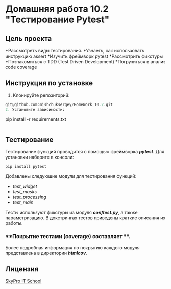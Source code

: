 # Домашняя работа 10.2 "Тестирование Pytest"

## Цель проекта
*Рассмотреть виды тестирования.
*Узнаеть, как использовать инструкцию assert
*Изучить фреймворк pytest
*Рассмотрить фикстуры
*Познакомиться с TDD (Test Driven Development)
*Погрузиться в анализ code coverage

## Инструкция по установке

1. Клонируйте репозиторий:
```python
git@github.com:mishchuksergey/HomeWork_10.2.git
2. Установите зависимости:
```
pip install -r requirements.txt
```
```
## Тестирование
Тестирование функций проводится с помощью фреймворка ***pytest***.
Для установки наберите в консоли:
```python
pip install pytest
```

Добавлены следующие модули для тестирования функций:
- *test_widget*
- *test_masks*
- *test_processing*
- *test_main*

Тесты используют фикстуры из модуля ***conftest.py***, а также параметризацию.
В докстрингах тестов приведены краткие описания их работы.

### **Покрытие тестами (coverage) составляет **.
Более подробная информация по покрытию каждого модуля представлена в директории ***htmlcov***.

## Лицензия

[SkyPro IT School](#)
